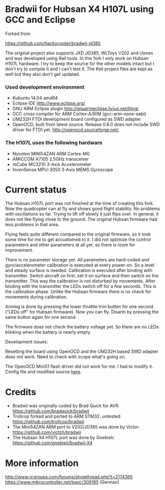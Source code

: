 Bradwii for Hubsan X4 H107L using GCC and Eclipse
=======

Forked from

https://github.com/hackocopter/bradwii-jd385

The original project also supports JXD JD385, WLToys V202 and clones and was developed using Keil tools.
In this fork I only work on Hubsan H107L hardware. I try to keep the source for the other models intact but I don't try to compile it and I can't test it.
The Keil project files are kept as well but they also don't get updated.

### Used development environment
 * Kubuntu 14.04 amd64
 * Eclipse IDE http://www.eclipse.org/
 * GNU ARM Eclipse plugin http://gnuarmeclipse.livius.net/blog/
 * GCC cross compiler for ARM Cortex-A/R/M (gcc-arm-none-eabi)
 * UM232H FTDI development board configured as SWD adapter
 * OpenOCD, built from latest source. Release 0.8.0 does not include SWD driver for FTDI yet. http://openocd.sourceforge.net/

### The H107L uses the following hardware
 * Nuvoton MINI54ZAN ARM Cortex-M0
 * AMICCOM A7105 2.5GHz transceiver
 * mCube MC3210 3-Axis Accelerometer
 * InvenSense MPU-3050 3-Axis MEMS Gyroscope

Current status
======
The Hubsan H107L port was not finished at the time of creating this fork.
Now the quadcopter can at fly and shows good flight stability. No problems with oscillations so far.
Trying to lift off slowly it just flips over. In general, it does not like flying close to the ground.
The original Hubsan firmware had less problems in that area.

Flying feels quite different compared to the original firmware, so it took some time for me to get accustomed to it.
I did not optimize the control parameters and other parameters at all yet, so there is room for improvement.

There is no parameter storage yet.
All parameters are hard-coded and gyro/accelerometer calibration is executed at every power-on.
So a level and steady surface is needed. Calibration is executed after binding with transmitter.
Switch aircraft on first, set it on surface and then switch on the transmitter. This way the calibration is not disturbed by movements.
After binding with the transmitter the LEDs switch off for a few seconds. This is the calibration phase.
Unlike the Hubsan firmware there is no check for movements during calibration.

Arming is done by pressing the lower throttle trim button for one second ("LEDs off" for Hubsan firmware). Now you can fly.
Disarm by pressing the same button again for one second.

The firmware does not check the battery voltage yet. So there are no LEDs blinking when the battery is nearly empty.

Development issues:

Resetting the board using OpenOCD and the UM232H based SWD adapter does not work. Need to check with scope what's going on.

The OpenOCD Mini51 flash driver did not work for me. I had to modify it.
Config file and modified source [here](https://gist.github.com/TheLastMutt/d1c1948acaace7444c1c).

Credits
======

 * Bradwii was originally coded by Brad Quick for AVR: https://github.com/bradquick/bradwii
 * Trollcop forked and ported to ARM STM32, untested: https://github.com/trollcop/bradwii
 * The Mini54ZAN ARM port to V202/JD385 was done by Victor: https://github.com/victzh/bradwii
 * The Hubsan X4 H107L port was done by Goebish: https://github.com/goebish/bradwii-X4

More information
======
http://www.rcgroups.com/forums/showthread.php?t=2174365
https://www.mikrocontroller.net/topic/309185 (German)
